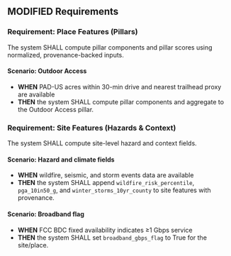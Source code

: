 ## MODIFIED Requirements

### Requirement: Place Features (Pillars)

The system SHALL compute pillar components and pillar scores using normalized, provenance-backed inputs.

#### Scenario: Outdoor Access

- **WHEN** PAD-US acres within 30-min drive and nearest trailhead proxy are available
- **THEN** the system SHALL compute pillar components and aggregate to the Outdoor Access pillar.

### Requirement: Site Features (Hazards & Context)

The system SHALL compute site-level hazard and context fields.

#### Scenario: Hazard and climate fields

- **WHEN** wildfire, seismic, and storm events data are available
- **THEN** the system SHALL append `wildfire_risk_percentile`, `pga_10in50_g`, and `winter_storms_10yr_county` to site features with provenance.

#### Scenario: Broadband flag

- **WHEN** FCC BDC fixed availability indicates ≥1 Gbps service
- **THEN** the system SHALL set `broadband_gbps_flag` to True for the site/place.

